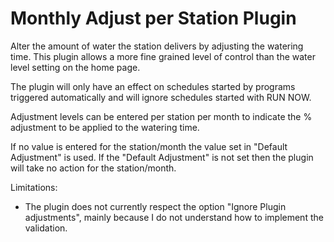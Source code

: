 # Monthly Adjust per Station Plugin

Alter the amount of water the station delivers by adjusting the
watering time. This plugin allows a more fine grained level of control
than the water level setting on the home page.

The plugin will only have an effect on schedules started by programs
triggered automatically and will ignore schedules started with RUN
NOW.

Adjustment levels can be entered per station per month to indicate
the % adjustment to be applied to the watering time.

If no value is entered for the station/month the value set in
"Default Adjustment" is used. If the "Default Adjustment" is not set then
the plugin will take no action for the station/month.

Limitations:
- The plugin does not currently respect the option "Ignore Plugin
  adjustments", mainly because I do not understand how to implement
  the validation.
